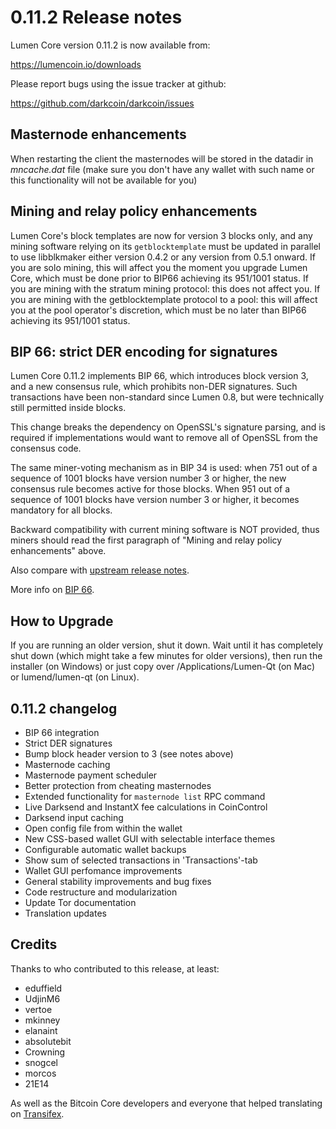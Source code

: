 0.11.2 Release notes
====================

Lumen Core version 0.11.2 is now available from:

  https://lumencoin.io/downloads

Please report bugs using the issue tracker at github:

  https://github.com/darkcoin/darkcoin/issues


Masternode enhancements
-----------------------

When restarting the client the masternodes will be stored in the datadir in
*mncache.dat* file (make sure you don't have any wallet with such name or this
functionality will not be available for you)


Mining and relay policy enhancements
------------------------------------

Lumen Core's block templates are now for version 3 blocks only, and any
mining software relying on its `getblocktemplate` must be updated in parallel
to use libblkmaker either version 0.4.2 or any version from 0.5.1 onward. If you
are solo mining, this will affect you the moment you upgrade Lumen Core,
which must be done prior to BIP66 achieving its 951/1001 status. If you are
mining with the stratum mining protocol: this does not affect you. If you are
mining with the getblocktemplate protocol to a pool: this will affect you at the
pool operator's discretion, which must be no later than BIP66 achieving its
951/1001 status.


BIP 66: strict DER encoding for signatures
------------------------------------------

Lumen Core 0.11.2 implements BIP 66, which introduces block version 3, and a
new consensus rule, which prohibits non-DER signatures. Such transactions have
been non-standard since Lumen 0.8, but were technically still permitted
inside blocks.

This change breaks the dependency on OpenSSL's signature parsing, and is
required if implementations would want to remove all of OpenSSL from the
consensus code.

The same miner-voting mechanism as in BIP 34 is used: when 751 out of a
sequence of 1001 blocks have version number 3 or higher, the new consensus
rule becomes active for those blocks. When 951 out of a sequence of 1001
blocks have version number 3 or higher, it becomes mandatory for all blocks.

Backward compatibility with current mining software is NOT provided, thus
miners should read the first paragraph of "Mining and relay policy
enhancements" above.

Also compare with [upstream release notes](https://github.com/bitcoin/bitcoin/blob/0.10/doc/release-notes.md#mining-and-relay-policy-enhancements).

More info on [BIP 66](https://github.com/bitcoin/bips/blob/master/bip-0066.mediawiki).


How to Upgrade
--------------

If you are running an older version, shut it down. Wait until it has completely
shut down (which might take a few minutes for older versions), then run the
installer (on Windows) or just copy over /Applications/Lumen-Qt (on Mac) or
lumend/lumen-qt (on Linux).


0.11.2 changelog
----------------

- BIP 66 integration
- Strict DER signatures
- Bump block header version to 3 (see notes above)
- Masternode caching
- Masternode payment scheduler
- Better protection from cheating masternodes
- Extended functionality for `masternode list` RPC command
- Live Darksend and InstantX fee calculations in CoinControl
- Darksend input caching
- Open config file from within the wallet
- New CSS-based wallet GUI with selectable interface themes
- Configurable automatic wallet backups
- Show sum of selected transactions in 'Transactions'-tab
- Wallet GUI perfomance improvements
- General stability improvements and bug fixes
- Code restructure and modularization
- Update Tor documentation
- Translation updates


Credits
--------

Thanks to who contributed to this release, at least:

- eduffield
- UdjinM6
- vertoe
- mkinney
- elanaint
- absolutebit
- Crowning
- snogcel
- morcos
- 21E14

As well as the Bitcoin Core developers and everyone that helped translating on
[Transifex](https://www.transifex.com/projects/p/darkcoin/).
